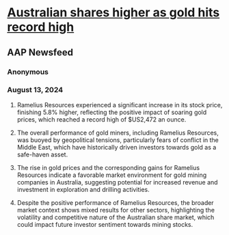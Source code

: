 # [Australian shares higher as gold hits record high](https://advance.lexis.com/api/document?collection=news&id=urn:contentItem:6CPT-3JH1-JC0X-K036-00000-00&context=1519360)
## AAP Newsfeed
### Anonymous
### August 13, 2024

1. Ramelius Resources experienced a significant increase in its stock price, finishing 5.8% higher, reflecting the positive impact of soaring gold prices, which reached a record high of $US2,472 an ounce.

2. The overall performance of gold miners, including Ramelius Resources, was buoyed by geopolitical tensions, particularly fears of conflict in the Middle East, which have historically driven investors towards gold as a safe-haven asset.

3. The rise in gold prices and the corresponding gains for Ramelius Resources indicate a favorable market environment for gold mining companies in Australia, suggesting potential for increased revenue and investment in exploration and drilling activities.

4. Despite the positive performance of Ramelius Resources, the broader market context shows mixed results for other sectors, highlighting the volatility and competitive nature of the Australian share market, which could impact future investor sentiment towards mining stocks.